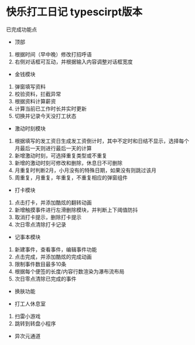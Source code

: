 # 快乐打工日记 typescirpt版本

 已完成功能点
 
- 顶部
1. 根据时间（早中晚）修改打招呼语
2. 右侧对话框可互动，并根据输入内容调整对话框宽度

- 金钱模块
1. 弹窗填写资料
2. 校验资料，拦截异常
3. 根据资料计算薪资
4. 计算当前已工作时长并实时更新
5. 切换并记录今天没打工状态

- 激动时刻模块
1. 根据填写的发工资日生成发工资倒计时，其中不定时和日结不显示，选择每个月最后一天则进行最后一天的计算
2. 新增激动时刻，可选择重复类型或不重复
3. 新增的激动时刻可修改和删除，休息日不可删除
4. 月重复时判断2月，小月没有的特殊日期，如果没有则跳过该月
5. 周重复，月重复，年重复，不重复相应的弹窗组件

- 打卡模块
1. 点击打卡，并添加酷炫的翻转动画
2. 新增触摸事件进行左滑删除模块，并判断上下阈值防抖
3. 取消打卡提示，删除打卡提示
4. 次日零点清除打卡记录

- 记事本模块
1. 新建事件，查看事件，编辑事件功能
2. 点击完成，并添加酷炫的完成动画
3. 限制事件数目最多10条
4. 根据每个便签的长度/内容行数渲染为瀑布流布局
5. 次日零点清除已完成的事件

- 换肤功能

- 打工人休息室
1. 扫雷小游戏
2. 跳转到转盘小程序

- 异次元通道